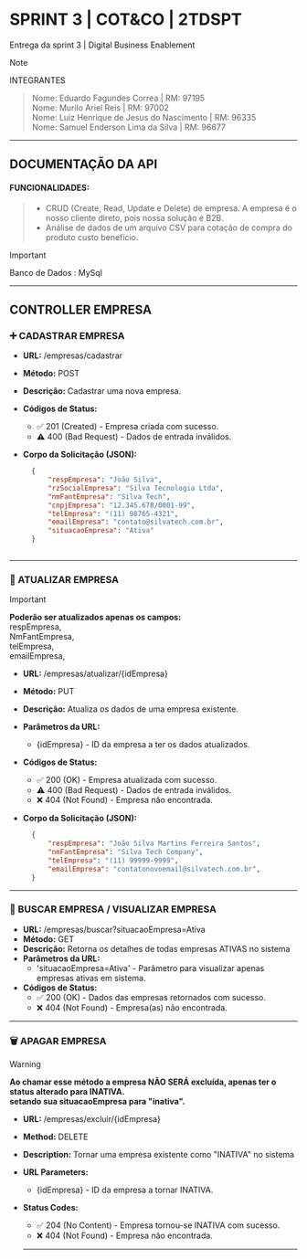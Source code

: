 # SPRINT 3 | COT&CO | 2TDSPT
Entrega da sprint 3 | Digital Business Enablement
> [!NOTE]
>INTEGRANTES

> Nome: Eduardo Fagundes Correa | RM: 97195 <BR>
> Nome: Murilo Ariel Reis | RM: 97002 <BR>
> Nome: Luiz Henrique de Jesus do Nascimento | RM: 96335 <BR>
> Nome: Samuel Enderson Lima da Silva | RM: 96677 <BR>

---
## DOCUMENTAÇÃO DA API
#### FUNCIONALIDADES:
> - CRUD (Create, Read, Update e Delete) de empresa. A empresa é o nosso cliente direto, pois nossa solução é B2B.<BR>
> - Análise de dados de um arquivo CSV para cotação de compra do produto custo benefício.

> [!IMPORTANT]
> Banco de Dados : MySql


---

## CONTROLLER EMPRESA
### :heavy_plus_sign: CADASTRAR EMPRESA
- **URL:** /empresas/cadastrar
- **Método:** POST
- **Descrição:** Cadastrar uma nova empresa.
- **Códigos de Status:**
  - :white_check_mark: 201 (Created) - Empresa criada com sucesso.
  -  :warning: 400 (Bad Request) - Dados de entrada inválidos.
- **Corpo da Solicitação (JSON):**

  ```json
    {
        "respEmpresa": "João Silva",
        "rzSocialEmpresa": "Silva Tecnologia Ltda",
        "nmFantEmpresa": "Silva Tech",
        "cnpjEmpresa": "12.345.678/0001-99",
        "telEmpresa": "(11) 98765-4321",
        "emailEmpresa": "contato@silvatech.com.br",
        "situacaoEmpresa": "Ativa"
    }
 
---

### :repeat: ATUALIZAR EMPRESA
> [!IMPORTANT]
> **Poderão ser atualizados apenas os campos:** <BR/>
> respEmpresa, <BR/>
> NmFantEmpresa, <BR/>
> telEmpresa,<BR/>
> emailEmpresa, <BR/>

- **URL:** /empresas/atualizar/{idEmpresa}
- **Método:** PUT
- **Descrição:** Atualiza os dados de uma empresa existente.
- **Parâmetros da URL:**
  - {idEmpresa} - ID da empresa a ter os dados atualizados.
- **Códigos de Status:**
  - :white_check_mark: 200 (OK) - Empresa atualizada com sucesso.
  - :warning: 400 (Bad Request) - Dados de entrada inválidos.
  - :x: 404 (Not Found) - Empresa não encontrada.
- **Corpo da Solicitação (JSON):**

  ```json
    {
        "respEmpresa": "João Silva Martins Ferreira Santos",
        "nmFantEmpresa": "Silva Tech Company",
        "telEmpresa": "(11) 99999-9999",
        "emailEmpresa": "contatonovoemail@silvatech.com.br",
    }

---

### :page_with_curl: BUSCAR EMPRESA / VISUALIZAR EMPRESA

- **URL:** /empresas/buscar?situacaoEmpresa=Ativa
- **Método:** GET
- **Descrição:** Retorna os detalhes de todas empresas ATIVAS no sistema
- **Parâmetros da URL:**
  - 'situacaoEmpresa=Ativa' - Parâmetro para visualizar apenas empresas ativas em sistema.
- **Códigos de Status:**
  - :white_check_mark: 200 (OK) - Dados das empresas retornados com sucesso.
  - :x: 404 (Not Found) - Empresa(as) não encontrada.  
---

### :wastebasket: APAGAR EMPRESA

> [!WARNING]
> **Ao chamar esse método a empresa NÃO SERÁ excluída, apenas ter o status alterado para INATIVA.** <BR/>
> **setando sua situacaoEmpresa para "inativa".**

- **URL:** /empresas/excluir/{idEmpresa}
- **Method:** DELETE
- **Description:** Tornar uma empresa existente como "INATIVA" no sistema
- **URL Parameters:**
  - {idEmpresa} - ID da empresa a tornar INATIVA.
- **Status Codes:**
  - :white_check_mark: 204 (No Content) - Empresa tornou-se INATIVA com sucesso.
  - :x: 404 (Not Found) - Empresa não encontrada.

  ---
